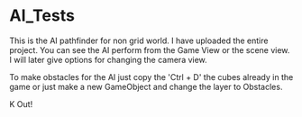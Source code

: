 # AI_Tests
This is the AI pathfinder for non grid world. I have uploaded the entire project. You can see the AI perform from the Game View
or the scene view. I will later give options for changing the camera view.

To make obstacles for the AI just copy the 'Ctrl + D' the cubes already in the game or just make a new GameObject and change the layer to Obstacles.

K Out!
